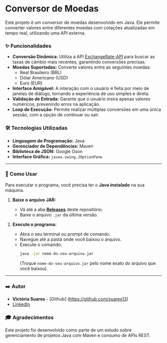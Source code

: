 # Conversor de Moedas

Este projeto é um conversor de moedas desenvolvido em Java. Ele permite converter valores entre diferentes moedas com cotações atualizadas em tempo real, utilizando uma API externa.

### ✨ Funcionalidades

* **Conversão Dinâmica:** Utiliza a API [ExchangeRate-API](https://www.exchangerate-api.com/) para buscar as taxas de câmbio mais recentes, garantindo conversões precisas.
* **Moedas Suportadas:** Converte valores entre as seguintes moedas:
    * Real Brasileiro (BRL)
    * Dólar Americano (USD)
    * Euro (EUR)
* **Interface Amigável:** A interação com o usuário é feita por meio de janelas de diálogo, tornando a experiência de uso simples e direta.
* **Validação de Entrada:** Garante que o usuário insira apenas valores numéricos, prevenindo erros na aplicação.
* **Loop de Execução:** Permite realizar múltiplas conversões em uma única sessão, com a opção de continuar ou sair.

### 🛠️ Tecnologias Utilizadas

* **Linguagem de Programação:** Java
* **Gerenciador de Dependências:** Maven
* **Biblioteca de JSON:** Google Gson
* **Interface Gráfica:** `javax.swing.JOptionPane`

---

### 🚀 Como Usar

Para executar o programa, você precisa ter o **Java instalado** na sua máquina.

1.  **Baixe o arquivo JAR:**
    * Vá até a aba **[Releases](https://github.com/suares13/conversor/releases)** deste repositório.
    * Baixe o arquivo `.jar` da última versão.

2.  **Execute o programa:**
    * Abra o seu terminal ou prompt de comando.
    * Navegue até a pasta onde você baixou o arquivo.
    * Execute o comando:
        ```bash
        java -jar nome-do-seu-arquivo.jar
        ```
        (Troque `nome-do-seu-arquivo.jar` pelo nome exato do arquivo que você baixou).

---

### ✒️ Autor

* **Victória Suares** - [Github] (https://github.com/suares13)
* [LinkedIn](https://www.linkedin.com/in/victoria-suares/)

### 🎓 Agradecimentos

Este projeto foi desenvolvido como parte de um estudo sobre gerenciamento de projetos Java com Maven e consumo de APIs REST.
